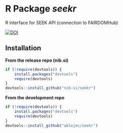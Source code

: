 
# R Package *seekr*

R interface for SEEK API (connection to FAIRDOMHub)

[![DOI](https://zenodo.org/badge/DOI/10.5281/zenodo.5710285.svg)](https://doi.org/10.5281/zenodo.5710285)

## Installation

**From the release repo (nib.si)**

```R
if (!require(devtools)) {
    install.packages("devtools")
    require(devtools)
}
devtools::install_github("nib-si/seekr")
```

**From the development repo**

```R
if (!require(devtools)) {
    install.packages("devtools")
    require(devtools)
}
devtools::install_github("ablejec/seekr")
```
